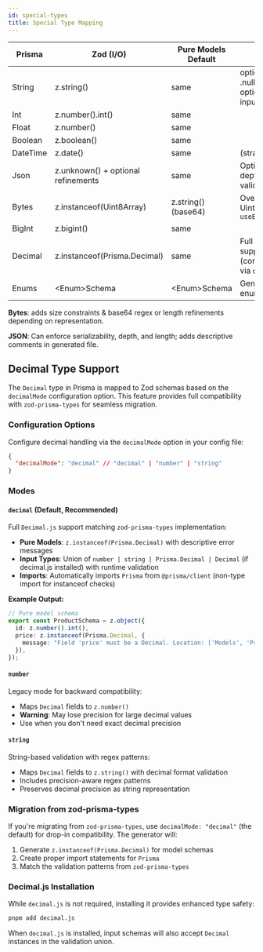 ```yaml
---
id: special-types
title: Special Type Mapping
---
```


| Prisma   | Zod (I/O)                          | Pure Models Default             | Notes                                                     |
| -------- | ---------------------------------- | ------------------------------- | --------------------------------------------------------- |
| String   | z.string()                         | same                            | optional + .nullable() when optional string input variant |
| Int      | z.number().int()                   | same                            |                                                           |
| Float    | z.number()                         | same                            |                                                           |
| Boolean  | z.boolean()                        | same                            |                                                           |
| DateTime | z.date()                           | same                            | (strategy: date)                                          |
| Json     | z.unknown() + optional refinements | same                            | Optional depth/length validations                         |
| Bytes    | z.instanceof(Uint8Array)           | z.string() (base64)             | Override to Uint8Array by `useBase64:false`               |
| BigInt   | z.bigint()                         | same                            |                                                           |
| Decimal  | z.instanceof(Prisma.Decimal)       | same                            | Full Decimal.js support (configurable via `decimalMode`)  |
| Enums    | \<Enum\>Schema                     | \<Enum\>Schema                  | Generated enum schemas                                    |

**Bytes**: adds size constraints & base64 regex or length refinements depending on representation.

**JSON**: Can enforce serializability, depth, and length; adds descriptive comments in generated file.

## Decimal Type Support

The `Decimal` type in Prisma is mapped to Zod schemas based on the `decimalMode` configuration option. This feature provides full compatibility with `zod-prisma-types` for seamless migration.

### Configuration Options

Configure decimal handling via the `decimalMode` option in your config file:

```json
{
  "decimalMode": "decimal" // "decimal" | "number" | "string"
}
```

### Modes

#### `decimal` (Default, Recommended)

Full `Decimal.js` support matching `zod-prisma-types` implementation:

- **Pure Models**: `z.instanceof(Prisma.Decimal)` with descriptive error messages
- **Input Types**: Union of `number | string | Prisma.Decimal | Decimal` (if decimal.js installed) with runtime validation
- **Imports**: Automatically imports `Prisma` from `@prisma/client` (non-type import for instanceof checks)

**Example Output:**

```typescript
// Pure model schema
export const ProductSchema = z.object({
  id: z.number().int(),
  price: z.instanceof(Prisma.Decimal, {
    message: "Field 'price' must be a Decimal. Location: ['Models', 'Product']",
  }),
});
```

#### `number`

Legacy mode for backward compatibility:

- Maps `Decimal` fields to `z.number()`
- **Warning**: May lose precision for large decimal values
- Use when you don't need exact decimal precision

#### `string`

String-based validation with regex patterns:

- Maps `Decimal` fields to `z.string()` with decimal format validation
- Includes precision-aware regex patterns
- Preserves decimal precision as string representation

### Migration from zod-prisma-types

If you're migrating from `zod-prisma-types`, use `decimalMode: "decimal"` (the default) for drop-in compatibility. The generator will:

1. Generate `z.instanceof(Prisma.Decimal)` for model schemas
2. Create proper import statements for `Prisma`
3. Match the validation patterns from `zod-prisma-types`

### Decimal.js Installation

While `decimal.js` is not required, installing it provides enhanced type safety:

```bash
pnpm add decimal.js
```

When `decimal.js` is installed, input schemas will also accept `Decimal` instances in the validation union.
